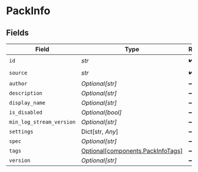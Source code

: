 # PackInfo


## Fields

| Field                                                                        | Type                                                                         | Required                                                                     | Description                                                                  |
| ---------------------------------------------------------------------------- | ---------------------------------------------------------------------------- | ---------------------------------------------------------------------------- | ---------------------------------------------------------------------------- |
| `id`                                                                         | *str*                                                                        | :heavy_check_mark:                                                           | N/A                                                                          |
| `source`                                                                     | *str*                                                                        | :heavy_check_mark:                                                           | N/A                                                                          |
| `author`                                                                     | *Optional[str]*                                                              | :heavy_minus_sign:                                                           | N/A                                                                          |
| `description`                                                                | *Optional[str]*                                                              | :heavy_minus_sign:                                                           | N/A                                                                          |
| `display_name`                                                               | *Optional[str]*                                                              | :heavy_minus_sign:                                                           | N/A                                                                          |
| `is_disabled`                                                                | *Optional[bool]*                                                             | :heavy_minus_sign:                                                           | N/A                                                                          |
| `min_log_stream_version`                                                     | *Optional[str]*                                                              | :heavy_minus_sign:                                                           | N/A                                                                          |
| `settings`                                                                   | Dict[str, *Any*]                                                             | :heavy_minus_sign:                                                           | N/A                                                                          |
| `spec`                                                                       | *Optional[str]*                                                              | :heavy_minus_sign:                                                           | N/A                                                                          |
| `tags`                                                                       | [Optional[components.PackInfoTags]](../../models/components/packinfotags.md) | :heavy_minus_sign:                                                           | N/A                                                                          |
| `version`                                                                    | *Optional[str]*                                                              | :heavy_minus_sign:                                                           | N/A                                                                          |